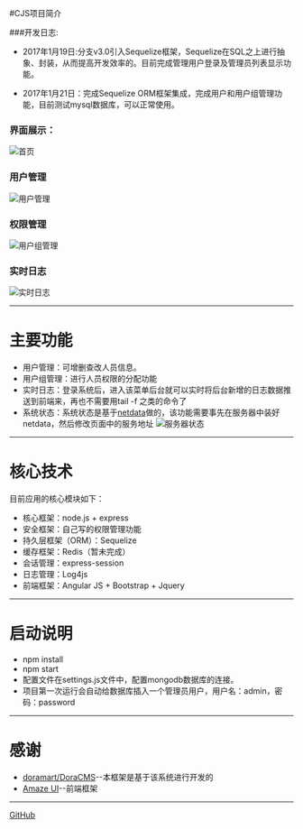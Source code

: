 #CJS项目简介

###开发日志:

- 2017年1月19日:分支v3.0引入Sequelize框架，Sequelize在SQL之上进行抽象、封装，从而提高开发效率的。目前完成管理用户登录及管理员列表显示功能。

- 2017年1月21日：完成Sequelize ORM框架集成，完成用户和用户组管理功能，目前测试mysql数据库，可以正常使用。
### 界面展示：

![首页](http://git.oschina.net/uploads/images/2017/0111/155130_43e3cca1_130351.png "首页")

### 用户管理

![用户管理](http://git.oschina.net/uploads/images/2017/0111/155140_4abb325f_130351.png "用户管理")

### 权限管理

![用户组管理](http://git.oschina.net/uploads/images/2017/0111/155148_6acbfe4a_130351.png "用户组管理")

### 实时日志

![实时日志](http://git.oschina.net/uploads/images/2017/0111/155225_48bc077a_130351.png "实时日志")

***
# 主要功能
- 用户管理：可增删查改人员信息。
- 用户组管理：进行人员权限的分配功能
- 实时日志：登录系统后，进入该菜单后台就可以实时将后台新增的日志数据推送到前端来，再也不需要用tail -f 之类的命令了
- 系统状态：系统状态是基于[netdata](https://github.com/firehol/netdata)做的，该功能需要事先在服务器中装好netdata，然后修改页面中的服务地址
![服务器状态](http://git.oschina.net/uploads/images/2017/0113/160230_1ae8985f_130351.png "服务器状态")

***

# 核心技术

目前应用的核心模块如下：
- 核心框架：node.js + express
- 安全框架：自己写的权限管理功能
- 持久层框架（ORM）：Sequelize 
- 缓存框架：Redis（暂未完成）
- 会话管理：express-session
- 日志管理：Log4js
- 前端框架：Angular JS + Bootstrap + Jquery

***

# 启动说明
- npm install
- npm start
- 配置文件在settings.js文件中，配置mongodb数据库的连接。
- 项目第一次运行会自动给数据库插入一个管理员用户，用户名：admin，密码：password

***

# 感谢
- [doramart/DoraCMS](https://github.com/doramart/DoraCMS)--本框架是基于该系统进行开发的
- [Amaze UI](http://tpl.amazeui.org/preview.html?21)--前端框架

***

[GitHub](https://github.com/caibojian/cjs)